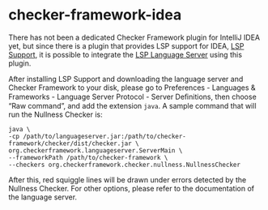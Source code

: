 # checker-framework-idea

There has not been a dedicated Checker Framework plugin for IntelliJ IDEA yet, but since there is a plugin that provides LSP support for IDEA, [LSP Support](https://plugins.jetbrains.com/plugin/10209-lsp-support/), it is possible to integrate the [LSP Language Server](https://github.com/eisopux/checker-framework-languageserver) using this plugin.

After installing LSP Support and downloading the language server and Checker Framework to your disk, please go to Preferences - Languages & Frameworks - Language Server Protocol - Server Deﬁnitions, then choose “Raw command”, and add the extension `java`. A sample command that will run the Nullness Checker is:

```
java \
-cp /path/to/languageserver.jar:/path/to/checker-framework/checker/dist/checker.jar \
org.checkerframework.languageserver.ServerMain \
--frameworkPath /path/to/checker-framework \
--checkers org.checkerframework.checker.nullness.NullnessChecker
```

After this, red squiggle lines will be drawn under errors detected by the Nullness Checker. For other options, please refer to the documentation of the language server.
